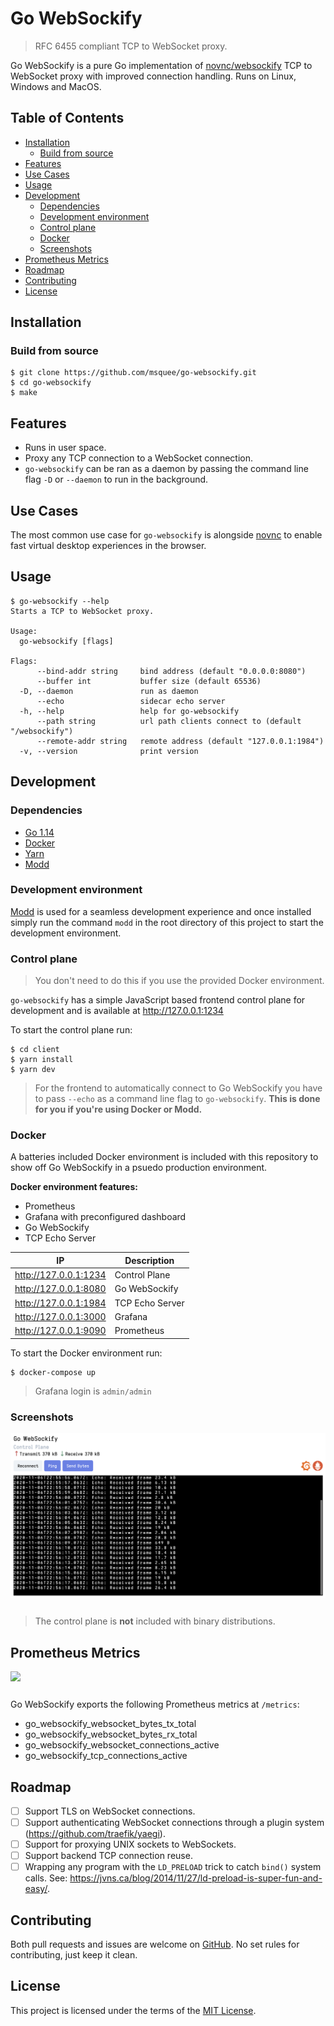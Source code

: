 # Go WebSockify
> RFC 6455 compliant TCP to WebSocket proxy.

Go WebSockify is a pure Go implementation of [novnc/websockify](https://github.com/novnc/websockify) TCP to WebSocket proxy with improved connection handling. Runs on Linux, Windows and MacOS.

## Table of Contents
- [Installation](#installation)
  - [Build from source](#build-from-source)
- [Features](#features)
- [Use Cases](#use-cases)
- [Usage](#usage)
- [Development](#development)
  - [Dependencies](#dependencies)
  - [Development environment](#development-environment)
  - [Control plane](#control-plane)
  - [Docker](#docker)
  - [Screenshots](#screenshots)
- [Prometheus Metrics](#prometheus-metrics)
- [Roadmap](#roadmap)
- [Contributing](#contributing)
- [License](#license)

## Installation

### Build from source
```shell
$ git clone https://github.com/msquee/go-websockify.git
$ cd go-websockify
$ make
```

## Features
- Runs in user space.
- Proxy any TCP connection to a WebSocket connection.
- `go-websockify` can be ran as a daemon by passing the command line flag `-D` or `--daemon` to run in the background.

## Use Cases
The most common use case for `go-websockify` is alongside [novnc](https://github.com/novnc) to enable fast virtual desktop experiences in the browser. 

## Usage
```
$ go-websockify --help
Starts a TCP to WebSocket proxy.

Usage:
  go-websockify [flags]

Flags:
      --bind-addr string     bind address (default "0.0.0.0:8080")
      --buffer int           buffer size (default 65536)
  -D, --daemon               run as daemon
      --echo                 sidecar echo server
  -h, --help                 help for go-websockify
      --path string          url path clients connect to (default "/websockify")
      --remote-addr string   remote address (default "127.0.0.1:1984")
  -v, --version              print version
```

## Development

### Dependencies
- [Go 1.14](https://golang.org/doc/devel/release.html#go1.14)
- [Docker](https://docs.docker.com/get-docker/)
- [Yarn](https://yarnpkg.com/getting-started/install)
- [Modd](https://github.com/cortesi/modd)

### Development environment
[Modd](https://github.com/cortesi/modd) is used for a seamless development experience and once installed simply run the command `modd` in the root directory of this project to start the development environment.

### Control plane
> You don't need to do this if you use the provided Docker environment.

`go-websockify` has a simple JavaScript based frontend control plane for development and is available at http://127.0.0.1:1234

To start the control plane run:
```shell
$ cd client
$ yarn install
$ yarn dev
```

> For the frontend to automatically connect to Go WebSockify you have to pass `--echo` as a command line flag to `go-websockify`. **This is done for you if you're using Docker or Modd.**

### Docker
A batteries included Docker environment is included with this repository to show off Go WebSockify in a psuedo production environment.

**Docker environment features:**
- Prometheus
- Grafana with preconfigured dashboard
- Go WebSockify
- TCP Echo Server

|IP|Description|
--|--
|http://127.0.0.1:1234|Control Plane|
|http://127.0.0.1:8080|Go WebSockify|
|http://127.0.0.1:1984|TCP Echo Server|
|http://127.0.0.1:3000|Grafana|
|http://127.0.0.1:9090|Prometheus|

To start the Docker environment run:
```shell
$ docker-compose up
```

> Grafana login is `admin/admin`

### Screenshots
<img align="center" src="screenshots/go-websockify-control-plane.png" style="padding-bottom: 1em;">

> The control plane is **not** included with binary distributions.

## Prometheus Metrics
<img align="center" src="screenshots/metrics.png" style="padding-bottom: 1em;">

Go WebSockify exports the following Prometheus metrics at `/metrics`:
- go_websockify_websocket_bytes_tx_total
- go_websockify_websocket_bytes_rx_total
- go_websockify_websocket_connections_active
- go_websockify_tcp_connections_active

## Roadmap
- [ ] Support TLS on WebSocket connections.
- [ ] Support authenticating WebSocket connections through a plugin system (https://github.com/traefik/yaegi).
- [ ] Support for proxying UNIX sockets to WebSockets.
- [ ] Support backend TCP connection reuse.
- [ ] Wrapping any program with the `LD_PRELOAD` trick to catch `bind()` system calls. See: https://jvns.ca/blog/2014/11/27/ld-preload-is-super-fun-and-easy/.

## Contributing
Both pull requests and issues are welcome on [GitHub](https://github.com/msquee/go-websockify). No set rules for contributing, just keep it clean.

## License
This project is licensed under the terms of the [MIT License](https://github.com/msquee/go-websockify/blob/master/LICENSE.md).
